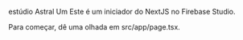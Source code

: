 estúdio
Astral Um
Este é um iniciador do NextJS no Firebase Studio.

Para começar, dê uma olhada em src/app/page.tsx.